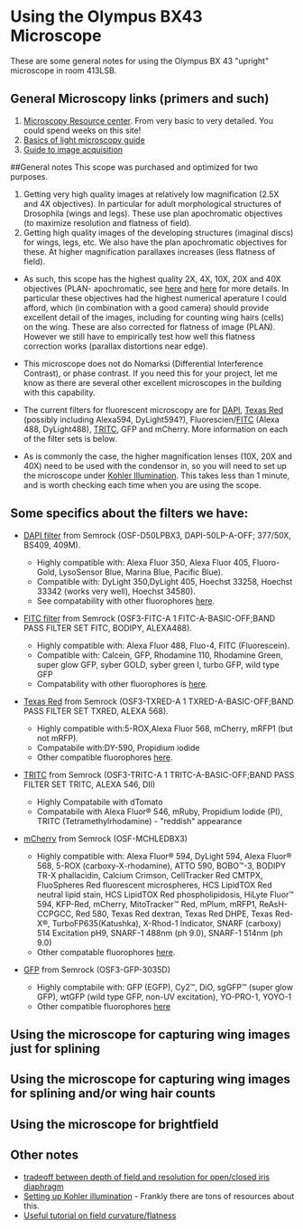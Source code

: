 # Using the Olympus BX43 Microscope

These are some general notes for using the Olympus BX 43 "upright" microscope in room 413LSB.

## General Microscopy links (primers and such)
1. [Microscopy Resource center](http://micro.magnet.fsu.edu/primer/index.html). From very basic to very detailed. You could spend weeks on this site!
2. [Basics of light microscopy guide](http://www.well.ox.ac.uk/_asset/file/the-zeiss-guide-to-the-basics-of-light-microscopy.pdf)
3. [Guide to image acquisition](http://jcb.rupress.org/content/172/1/9.full)

##General notes
This scope was purchased and optimized for two purposes. 
1. Getting very high quality images at relatively low magnification (2.5X and 4X objectives). In particular for adult morphological structures of Drosophila (wings and legs). These use plan apochromatic objectives (to maximize resolution and flatness of field).
2. Getting high quality images of the developing structures (imaginal discs) for wings, legs, etc. We also have the plan apochromatic objectives for these. At higher magnification parallaxes increases (less flatness of field).

- As such, this scope has the highest quality 2X, 4X, 10X, 20X and 40X objectives (PLAN- apochromatic, see [here](http://www.olympus-lifescience.com/en/objectives/uplsapo/)  and [here](http://www.olympus-lifescience.com/en/objectives/plapon/) for more details. In particular these objectives had the highest numerical aperature I could afford, which (in combination with a good camera) should provide excellent detail of the images, including for counting wing hairs (cells) on the wing. These are also corrected for flatness of image (PLAN). However we still have to empirically test how well this flatness correction works (parallax distortions near edge).

- This microscope does not do Nomarksi (Differential Interference Contrast), or phase contrast. If you need this for your project, let me know as there are several other excellent microscopes in the building with this capability.

- The current filters for fluorescent microscopy are for [DAPI](https://en.wikipedia.org/wiki/DAPI), [Texas Red](https://en.wikipedia.org/wiki/Texas_Red) (possibly including Alexa594, DyLight594?), Fluorescien/[FITC](https://en.wikipedia.org/wiki/Fluorescein_isothiocyanate) (Alexa 488, DyLight488), [TRITC](), GFP and mCherry. More information on each of the filter sets is below.

- As is commonly the case, the higher magnification lenses (10X, 20X and 40X) need to be used with the condensor in, so you will need to set up the microscope under [Kohler Illumination](http://microscopy.berkeley.edu/courses/TLM/condenser/kohler.html). This takes less than 1 minute, and is worth checking each time when you are using the scope.


## Some specifics about the filters we have:
- [DAPI filter](https://www.semrock.com/setdetails.aspx?id=2845) from Semrock (OSF-D50LPBX3, DAPI-50LP-A-OFF; 377/50X, BS409, 409M).
    -    Highly compatible with: Alexa Fluor 350, Alexa Fluor 405, Fluoro-Gold, LysoSensor Blue, Marina Blue, Pacific Blue).
    -    Compatible with: DyLight 350,DyLight 405, Hoechst 33258, Hoechst 33342 (works very well), Hoechst 34580).
    -    See compatability with other fluorophores [here](https://www.semrock.com/setdetails.aspx?id=2845).
- [FITC filter](https://www.semrock.com/setdetails.aspx?id=2679) from Semrock (OSF3-FITC-A 1 FITC-A-BASIC-OFF;BAND PASS FILTER SET FITC, BODIPY, ALEXA488).
    -    Highly compatible with: Alexa Fluor 488, Fluo-4, FITC (Fluorescein).
    -    Compatible with: Calcein, GFP, Rhodamine 110, Rhodamine Green, super glow GFP, syber GOLD, syber green I, turbo GFP, wild type GFP
    -    Compatability with other fluorophores is [here](https://www.semrock.com/setdetails.aspx?id=2679).
- [Texas Red](https://www.semrock.com/setdetails.aspx?id=2683) from Semrock (OSF3-TXRED-A 1 TXRED-A-BASIC-OFF;BAND PASS FILTER SET TXRED, ALEXA 568).
    -    Highly compatible with:5-ROX,Alexa Fluor 568, mCherry, mRFP1 (but not mRFP).
    -    Compatabile with:DY-590, Propidium iodide
    -    Other compatible fluorophores [here](https://www.semrock.com/setdetails.aspx?id=2683).
- [TRITC](https://www.semrock.com/setdetails.aspx?id=2681) from Semrock (OSF3-TRITC-A 1 TRITC-A-BASIC-OFF;BAND PASS FILTER SET TRITC, ALEXA 546, DII)
    -    Highly Compatabile with dTomato 
    -    Compatabile with Alexa Fluor® 546, mRuby, Propidium Iodide (PI), TRITC (Tetramethylrhodamine) - "reddish" appearance
- [mCherry](https://www.semrock.com/setdetails.aspx?id=3354) from Semrock (OSF-MCHLEDBX3)
    -    Highly compatible with: Alexa Fluor® 594, DyLight 594, Alexa Fluor® 568, 5-ROX (carboxy-X-rhodamine), ATTO 590, BOBO™-3, BODIPY TR-X phallacidin, Calcium Crimson, CellTracker Red CMTPX, FluoSpheres Red fluorescent microspheres, HCS LipidTOX Red neutral lipid stain, HCS LipidTOX Red phospholipidosis, HiLyte Fluor™ 594, KFP-Red, mCherry, MitoTracker™ Red, mPlum, mRFP1, ReAsH-CCPGCC, Red 580, Texas Red dextran, Texas Red DHPE, Texas Red-X®, TurboFP635(Katushka), X-Rhod-1 Indicator, SNARF (carboxy) 514 Excitation pH9, SNARF-1 488nm (ph 9.0), SNARF-1 514nm (ph 9.0)
    -    Other compatable fluorophores [here](https://www.semrock.com/setdetails.aspx?id=3354).
    
- [GFP](https://www.semrock.com/setdetails.aspx?id=2942) from Semrock (OSF3-GFP-3035D)
    -    Highly comptabile with: GFP (EGFP), Cy2™, DiO, sgGFP™ (super glow GFP), wtGFP (wild type GFP, non-UV excitation), YO-PRO-1, YOYO-1
    - Other compatible fluorophores [here](https://www.semrock.com/setdetails.aspx?id=2942)

   
## Using the microscope for capturing wing images **just for splining**

## Using the microscope for capturing wing images for **splining and/or wing hair counts**

## Using the microscope for brightfield


## Other notes
- [tradeoff between depth of field and resolution for open/closed iris diaphragm](http://www.leica-microsystems.com/products/microscope-objectives/labeling-of-objectives/iris-diaphragm/)
- [Setting up Kohler illumination](http://zeiss-campus.magnet.fsu.edu/articles/basics/kohler.html) - Frankly there are tons of resources about this.
- [Useful tutorial on field curvature/flatness](http://www.microscopyu.com/tutorials/java/aberrations/curvatureoffield/index.html)

